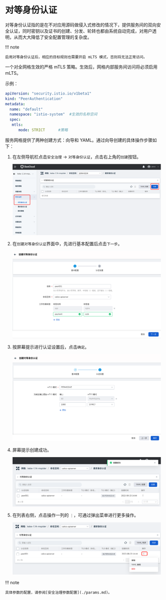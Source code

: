 # 对等身份认证

对等身份认证指的是在不对应用源码做侵入式修改的情况下，提供服务间的双向安全认证，同时密钥以及证书的创建、分发、轮转也都由系统自动完成，对用户透明，从而大大降低了安全配置管理的复杂度。

!!! note

    启用对等身份认证后，相应的目标规则也需要开启 mLTS 模式，否则将无法正常访问。

一个对全网格生效的严格 mTLS 策略。生效后，网格内部服务间访问将必须启用 mLTS。

示例：

```yaml
apiVersion: "security.istio.io/v1beta1"
kind: "PeerAuthentication"
metadata:
  name: "default"
  namespace: "istio-system"  #生效的名称空间
  spec:
   mtls:
      mode: STRICT      #策略 
```

服务网格提供了两种创建方式：向导和 YAML。通过向导创建的具体操作步骤如下：

1. 在左侧导航栏点击`安全治理` -> `对等身份认证`，点击右上角的`创建`按钮。

    ![创建](../../images/peer01.png)

2. 在`创建对等身份认证`界面中，先进行基本配置后点击`下一步`。

    ![创建](../../images/peer02.png)

3. 按屏幕提示进行认证设置后，点击`确定`。

    ![创建](../../images/peer03.png)

4. 屏幕提示创建成功。

    ![创建](../../images/peer04.png)

5. 在列表右侧，点击操作一列的 `⋮`，可通过弹出菜单进行更多操作。

    ![创建](../../images/peer05.png)

!!! note

    具体参数的配置，请参阅[安全治理参数配置](./params.md)。
